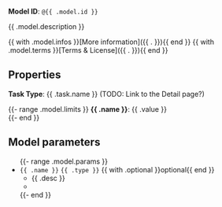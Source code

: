 **Model ID**: `@{{ .model.id }}`

{{ .model.description }}

{{ with .model.infos }}[More information]({{ . }}){{ end }}
{{ with .model.terms }}[Terms & License]({{ . }}){{ end }}

## Properties

**Task Type**: {{ .task.name }} (TODO: Link to the Detail page?)<br/>

{{- range .model.limits }}
**{{ .name }}**: {{ .value }}<br/>
{{- end }}

## Model parameters

<div class="DocsMarkdown--definitions">
<ul>
  {{- range .model.params }}
  <li>
  <code>{{ .name }}</code>
  <code class="InlineCode InlineCode-is-type">{{ .type }}</code>
  {{ with .optional }}<span class="DocsMarkdown--prop-meta">optional</span>{{ end }}
  <ul><li>{{ .desc }}<li></ul>
  </li>
{{- end }}

</ul>
</div>
